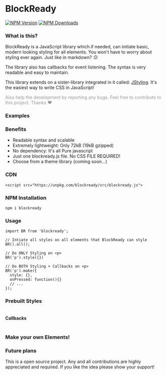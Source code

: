 # BlockReady

[![NPM Version][npm-image]][npm-url]
[![NPM Downloads][downloads-image]][downloads-url]

[npm-image]: https://img.shields.io/npm/v/blockready.svg
[npm-url]: https://npmjs.org/package/blockready
[downloads-image]: https://img.shields.io/npm/dm/blockready.svg
[downloads-url]: https://npmjs.org/package/blockready

### What is this?

BlockReady is a JavaScript library which if needed, can initiate basic, modern looking styling for all elements. You won't have to worry about styling ever again. Just like in markdown? :D

The library also has callbacks for event listening. The syntax is very readable and easy to maintain.

This library extends on a sister-library integrated in it called: <a href="https://github.com/AneekRahman/jstyling">JStyling</a>. It's the easiest way to write CSS in JavaScript!

<p style="color: rgba(0,0,0,0.4)">Also help the development by reporting any bugs. Feel free to contribute to this project. Thanks ❤</p>

### Examples

### Benefits

- Readable syntax and scalable
- Extremely lightweight: Only 72kB (19kB gzipped)
- No dependency: It's all Pure javascript
- Just one blockready.js file. No CSS FILE REQUIRED!
- Choose from a theme library (coming soon...)

### CDN

```
<script src="https://unpkg.com/blockready/src/blockready.js">
```

### NPM Installation

```
npm i blockready
```

### Usage

```
import BR from 'blockready';

// Intiate all styles on all elements that BlockReady can style
BR().all();

// Do ONLY Styling on <p>
BR('p').style({})

// Do BOTH Styling + Callbacks on <p>
BR('p').make({
  style: {},
  onPressed: function(){}
  // ...
});
```

### Prebuilt Styles

```

```

#### Callbacks

```

```

### Make your own Elements!

### Future plans

This is a open source project. Any and all contributions are highly appreciated and required. If you like the idea please show your support!
